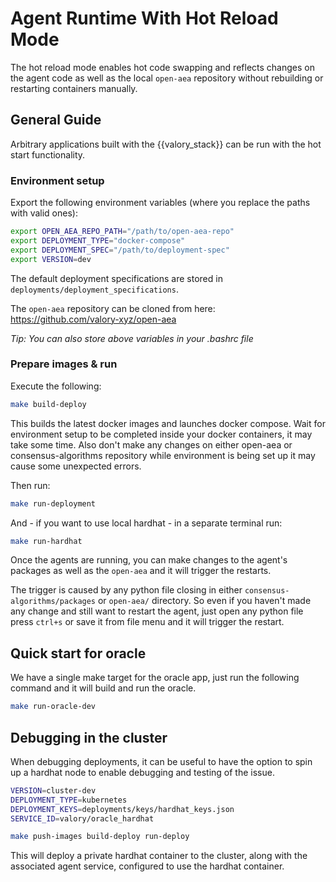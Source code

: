 # Agent Runtime With Hot Reload Mode

The hot reload mode enables hot code swapping and reflects changes on the agent code as well as the local `open-aea` repository without rebuilding or restarting containers manually.

## General Guide

Arbitrary applications built with the {{valory_stack}} can be run with the hot start functionality.

### Environment setup

Export the following environment variables (where you replace the paths with valid ones):
```bash
export OPEN_AEA_REPO_PATH="/path/to/open-aea-repo"
export DEPLOYMENT_TYPE="docker-compose"
export DEPLOYMENT_SPEC="/path/to/deployment-spec"
export VERSION=dev
```

The default deployment specifications are stored in `deployments/deployment_specifications`.

The `open-aea` repository can be cloned from here: https://github.com/valory-xyz/open-aea

*Tip: You can also store above variables in your .bashrc file*


### Prepare images & run

Execute the following:
```bash
make build-deploy
```
This builds the latest docker images and launches docker compose. Wait for environment setup to be completed inside your docker containers, it may take some time. Also don't make any changes on either open-aea or consensus-algorithms repository while environment is being set up it may cause some unexpected errors. 

Then run:
```bash
make run-deployment
```

And - if you want to use local hardhat - in a separate terminal run:
```bash
make run-hardhat
```

Once the agents are running, you can make changes to the agent's packages as well as the `open-aea` and it will trigger the restarts.

The trigger is caused by any python file closing in either `consensus-algorithms/packages` or `open-aea/` directory. So even if you haven't made any change and still want to restart the agent, just open any python file press `ctrl+s` or save it from file menu and it will trigger the restart.


## Quick start for oracle

We have a single make target for the oracle app, just run the following command and it will build and run the oracle.
```bash
make run-oracle-dev
```

## Debugging in the cluster

When debugging deployments, it can be useful to have the option to spin up a hardhat node to enable debugging and testing of the issue.


```bash
VERSION=cluster-dev
DEPLOYMENT_TYPE=kubernetes
DEPLOYMENT_KEYS=deployments/keys/hardhat_keys.json
SERVICE_ID=valory/oracle_hardhat

make push-images build-deploy run-deploy
```

This will deploy a private hardhat container to the cluster, along with the associated agent service, configured to use the hardhat container.
